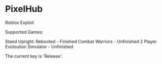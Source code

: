 # PixelHub
Roblox Exploit

Supported Games:

Stand Upright: Rebooted - Finished
Combat Warriors - Unfinished
2 Player Evoloution Simulator - Unfinished

The current key is 'Release'.
